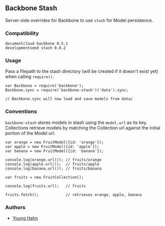 Backbone Stash
--------------
Server-side overrides for Backbone to use `stash` for Model persistence.

### Compatibility

    documentcloud backbone 0.5.1
    developmentseed stash 0.0.2

### Usage

Pass a filepath to the stash directory (will be created if it doesn't exist
yet) when calling `require()`.

    var Backbone = require('backbone');
    Backbone.sync = require('backbone-stash')('data').sync;

    // Backbone.sync will now load and save models from data/

### Conventions

`backbone-stash` stores models in stash using the `model.url` as its key.
Collections retrieve models by matching the Collection url against
the initial portion of the Model url.

    var orange = new FruitModel({id: 'orange'});
    var apple = new FruitModel({id: 'apple'});
    var banana = new FruitModel({id: 'banana'});

    console.log(orange.url()); // fruits/orange
    console.log(apple.url());  // fruits/apple
    console.log(banana.url()); // fruits/banana

    var fruits = new FruitCollection();

    console.log(fruits.url);   // fruits

    fruits.fetch();            // retrieves orange, apple, banana

### Authors

- [Young Hahn](http://github.com/yhahn)

